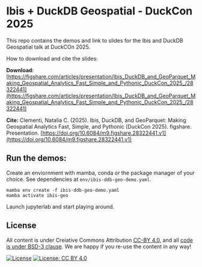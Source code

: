 # Ibis + DuckDB Geospatial - DuckCon 2025  

This repo contains the demos and link to slides for the Ibis and DuckDB Geospatial talk at DuckCOn 2025. 

How to download and cite the slides: 

**Download:** [https://figshare.com/articles/presentation/Ibis_DuckDB_and_GeoParquet_Making_Geospatial_Analytics_Fast_Simple_and_Pythonic_DuckCon_2025_/28322441](https://figshare.com/articles/presentation/Ibis_DuckDB_and_GeoParquet_Making_Geospatial_Analytics_Fast_Simple_and_Pythonic_DuckCon_2025_/28322441)

**Cite:** Clementi, Natalia C. (2025). Ibis, DuckDB, and GeoParquet: Making Geospatial Analytics Fast, Simple, and Pythonic (DuckCon 2025). figshare. Presentation. [https://doi.org/10.6084/m9.figshare.28322441.v1](https://doi.org/10.6084/m9.figshare.28322441.v1)

## Run the demos:
Create an enviornment with mamba, conda or the package manager of your choice. See dependencies at `env/ibis-ddb-geo-demo.yaml`.    

```
mamba env create -f ibis-ddb-geo-demo.yaml
mamba activate ibis-geo
```

Launch jupyterlab and start playing around. 


## License

All content is under Creiative Commons Attribution [CC-BY 4.0](https://creativecommons.org/licenses/by/4.0/legalcode.txt), and all [code is under BSD-3 clause](https://github.com/ncclementi/ibis-duckcon-2025/blob/main/LICENSE). We are happy if you re-use the content in any way!

[![License](https://img.shields.io/badge/License-BSD%203--Clause-blue.svg)](https://opensource.org/licenses/BSD-3-Clause) [![License: CC BY 4.0](https://img.shields.io/badge/License-CC%20BY%204.0-lightgrey.svg)](https://creativecommons.org/licenses/by/4.0/)











